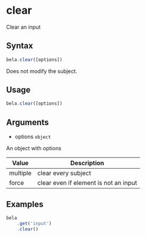 # clear

Clear an input

## Syntax

```js
bela.clear([options])
```
Does not modify the subject.

## Usage

```js
bela.clear([options])
```

## Arguments

- options `object`

An object with options

| Value | Description |
| ----- | ----------- |
| multiple | clear every subject |
| force | clear even if element is not an input |

## Examples

```js
bela
    .get('input')
    .clear()
```